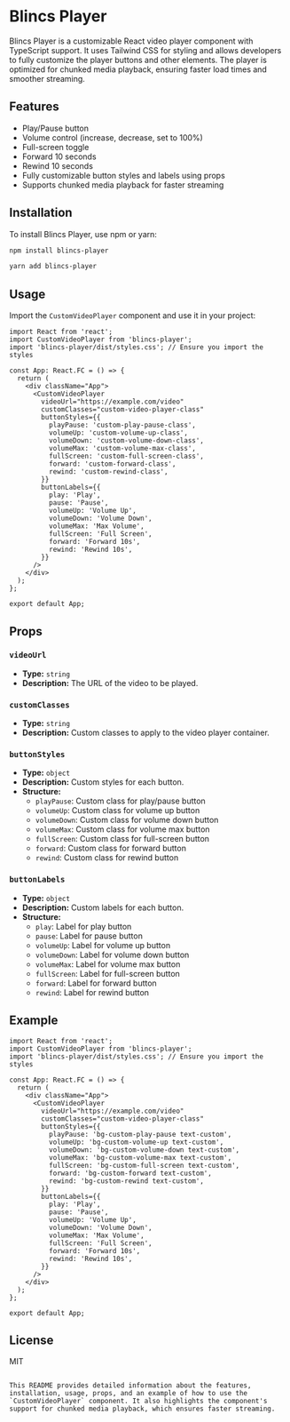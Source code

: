 # Blincs Player

Blincs Player is a customizable React video player component with TypeScript support. It uses Tailwind CSS for styling and allows developers to fully customize the player buttons and other elements. The player is optimized for chunked media playback, ensuring faster load times and smoother streaming.

## Features

- Play/Pause button
- Volume control (increase, decrease, set to 100%)
- Full-screen toggle
- Forward 10 seconds
- Rewind 10 seconds
- Fully customizable button styles and labels using props
- Supports chunked media playback for faster streaming

## Installation

To install Blincs Player, use npm or yarn:

```sh
npm install blincs-player
```

```sh
yarn add blincs-player
```

## Usage

Import the `CustomVideoPlayer` component and use it in your project:

```tsx
import React from 'react';
import CustomVideoPlayer from 'blincs-player';
import 'blincs-player/dist/styles.css'; // Ensure you import the styles

const App: React.FC = () => {
  return (
    <div className="App">
      <CustomVideoPlayer
        videoUrl="https://example.com/video"
        customClasses="custom-video-player-class"
        buttonStyles={{
          playPause: 'custom-play-pause-class',
          volumeUp: 'custom-volume-up-class',
          volumeDown: 'custom-volume-down-class',
          volumeMax: 'custom-volume-max-class',
          fullScreen: 'custom-full-screen-class',
          forward: 'custom-forward-class',
          rewind: 'custom-rewind-class',
        }}
        buttonLabels={{
          play: 'Play',
          pause: 'Pause',
          volumeUp: 'Volume Up',
          volumeDown: 'Volume Down',
          volumeMax: 'Max Volume',
          fullScreen: 'Full Screen',
          forward: 'Forward 10s',
          rewind: 'Rewind 10s',
        }}
      />
    </div>
  );
};

export default App;
```

## Props

### `videoUrl`
- **Type:** `string`
- **Description:** The URL of the video to be played.

### `customClasses`
- **Type:** `string`
- **Description:** Custom classes to apply to the video player container.

### `buttonStyles`
- **Type:** `object`
- **Description:** Custom styles for each button.
- **Structure:**
  - `playPause`: Custom class for play/pause button
  - `volumeUp`: Custom class for volume up button
  - `volumeDown`: Custom class for volume down button
  - `volumeMax`: Custom class for volume max button
  - `fullScreen`: Custom class for full-screen button
  - `forward`: Custom class for forward button
  - `rewind`: Custom class for rewind button

### `buttonLabels`
- **Type:** `object`
- **Description:** Custom labels for each button.
- **Structure:**
  - `play`: Label for play button
  - `pause`: Label for pause button
  - `volumeUp`: Label for volume up button
  - `volumeDown`: Label for volume down button
  - `volumeMax`: Label for volume max button
  - `fullScreen`: Label for full-screen button
  - `forward`: Label for forward button
  - `rewind`: Label for rewind button

## Example

```tsx
import React from 'react';
import CustomVideoPlayer from 'blincs-player';
import 'blincs-player/dist/styles.css'; // Ensure you import the styles

const App: React.FC = () => {
  return (
    <div className="App">
      <CustomVideoPlayer
        videoUrl="https://example.com/video"
        customClasses="custom-video-player-class"
        buttonStyles={{
          playPause: 'bg-custom-play-pause text-custom',
          volumeUp: 'bg-custom-volume-up text-custom',
          volumeDown: 'bg-custom-volume-down text-custom',
          volumeMax: 'bg-custom-volume-max text-custom',
          fullScreen: 'bg-custom-full-screen text-custom',
          forward: 'bg-custom-forward text-custom',
          rewind: 'bg-custom-rewind text-custom',
        }}
        buttonLabels={{
          play: 'Play',
          pause: 'Pause',
          volumeUp: 'Volume Up',
          volumeDown: 'Volume Down',
          volumeMax: 'Max Volume',
          fullScreen: 'Full Screen',
          forward: 'Forward 10s',
          rewind: 'Rewind 10s',
        }}
      />
    </div>
  );
};

export default App;
```

## License

MIT
```

This README provides detailed information about the features, installation, usage, props, and an example of how to use the `CustomVideoPlayer` component. It also highlights the component's support for chunked media playback, which ensures faster streaming.